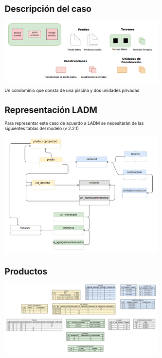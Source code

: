 # Descripción del caso

![Caso Condominio](https://github.com/AgenciaImplementacion/condiciones_predios/blob/master/condominio/condominio-Caso.png)

Un condominio que consta de una piscina y dos unidades privadas

# Representación LADM

Para representar este caso de acuerdo a LADM se necesitarán de las siguientes tablas del modelo (v 2.2.1)

![Diagrama Entidad Relación simplificado](https://github.com/AgenciaImplementacion/condiciones_predios/blob/master/condominio/condominio-ER.png)


# Productos

![Esquema de tablas](https://github.com/AgenciaImplementacion/condiciones_predios/blob/master/condominio/condominio-Tablas.png)

